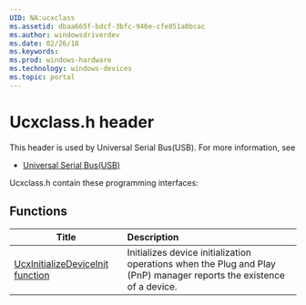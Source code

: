```yaml
---
UID: NA:ucxclass
ms.assetid: dbaa665f-bdcf-3bfc-946e-cfe851a0bcac
ms.author: windowsdriverdev
ms.date: 02/26/18
ms.keywords: 
ms.prod: windows-hardware
ms.technology: windows-devices
ms.topic: portal
---
```


# Ucxclass.h header



This header is used by Universal Serial Bus(USB). For more information, see
- [Universal Serial Bus(USB)](../_usbref/index.md)

Ucxclass.h contain these programming interfaces:


## Functions

| Title   | Description   |
| ---- |:---- |
| [UcxInitializeDeviceInit function](nf-ucxclass-ucxinitializedeviceinit.md) | Initializes device initialization operations when the Plug and Play (PnP) manager reports the existence of a device. |
